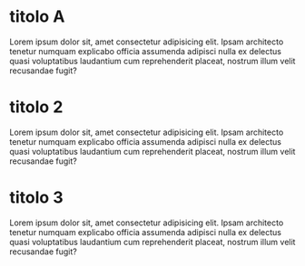 # titolo A

Lorem ipsum dolor sit, amet consectetur adipisicing elit. Ipsam architecto tenetur numquam explicabo officia assumenda adipisci nulla ex delectus quasi voluptatibus laudantium cum reprehenderit placeat, nostrum illum velit recusandae fugit?

# titolo 2

Lorem ipsum dolor sit, amet consectetur adipisicing elit. Ipsam architecto tenetur numquam explicabo officia assumenda adipisci nulla ex delectus quasi voluptatibus laudantium cum reprehenderit placeat, nostrum illum velit recusandae fugit?

# titolo 3

Lorem ipsum dolor sit, amet consectetur adipisicing elit. Ipsam architecto tenetur numquam explicabo officia assumenda adipisci nulla ex delectus quasi voluptatibus laudantium cum reprehenderit placeat, nostrum illum velit recusandae fugit?